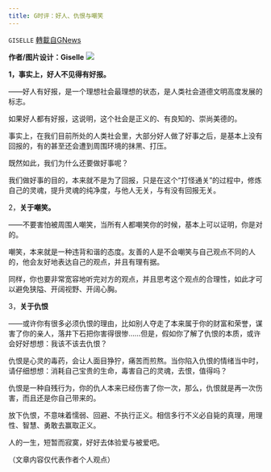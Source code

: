 ```yaml
---
title: G时评：好人、仇恨与嘲笑
---
```

`GISELLE` [轉載自GNews](https://gnews.org/zh-hans/1557003/)

**作者/图片设计：Giselle**
![](https://assets.gnews.org/wp-content/uploads/2021/09/234.png)


**1，事实上，好人不见得有好报。**

——好人有好报，是一个理想社会最理想的状态，是人类社会道德文明高度发展的标志。

如果好人都有好报，这说明，这个社会是正义的、有良知的、崇尚美德的。

事实上，在我们目前所处的人类社会里，大部分好人做了好事之后，是基本上没有回报的，有的甚至还会遭到周围环境的抹黑、打压。

既然如此，我们为什么还要做好事呢？

我们做好事的目的，本来就不是为了回报，只是在这个“打怪通关”的过程中，修炼自己的灵魂，提升灵魂的纯净度，与他人无关，与有没有回报无关。

2，**关于嘲笑。**

——不要害怕被周围人嘲笑，当所有人都嘲笑你的时候，基本上可以证明，你是对的。

嘲笑，本来就是一种违背和谐的态度。友善的人是不会嘲笑与自己观点不同的人的，他会友好地表达自己的观点，并且有理有据。

同样，你也要非常宽容地听完对方的观点，并且思考这个观点的合理性，如此才可以避免狭隘、开阔视野、开阔心胸。

3，**关于仇恨**

——或许你有很多必须仇恨的理由，比如别人夺走了本来属于你的财富和荣誉，谋害了你的亲人，落井下石把你害得很惨……但是，假如你了解了仇恨的本质，或许会好好想想：我该不该去仇恨？

仇恨是心灵的毒药，会让人面目狰狞，痛苦而煎熬。当你陷入仇恨的情绪当中时，请仔细想想：消耗自己宝贵的生命，毒害自己的灵魂，去恨，值得吗？

仇恨是一种自残行为，你的仇人本来已经伤害了你一次，那么，仇恨就是再一次伤害，而且还是你自己带来的。

放下仇恨，不意味着懦弱、回避、不执行正义。相信多行不义必自毙的真理，用理性、智慧、勇敢去赢取正义。

人的一生，短暂而寂寞，好好去体验爱与被爱吧。

（文章内容仅代表作者个人观点）
